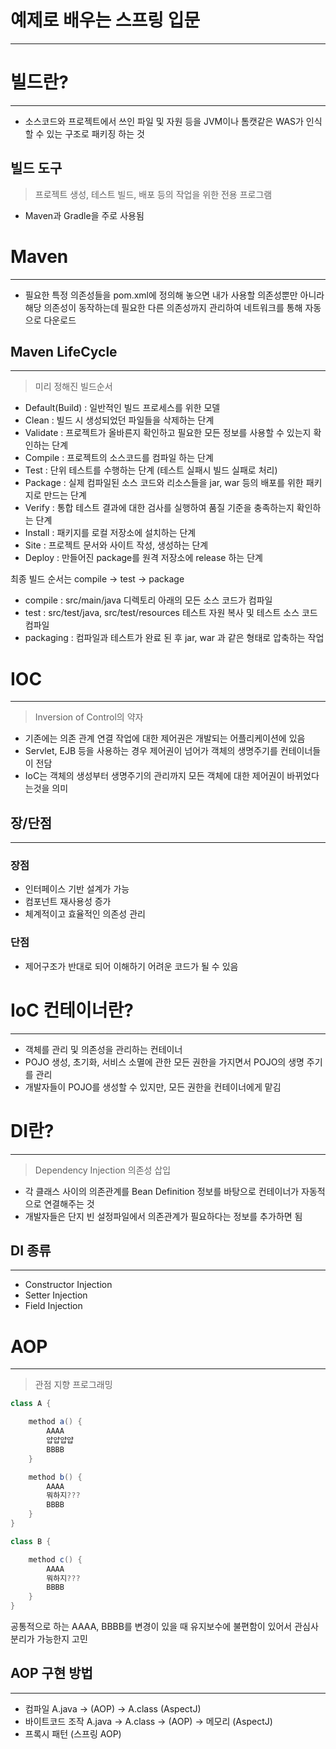 # 예제로 배우는 스프링 입문
---

# 빌드란?
---

- 소스코드와 프로젝트에서 쓰인 파일 및 자원 등을 JVM이나 톰캣같은 WAS가 인식할 수 있는 구조로 패키징 하는 것

## 빌드 도구

> 프로젝트 생성, 테스트 빌드, 배포 등의 작업을 위한 전용 프로그램

- Maven과 Gradle을 주로 사용됨

# Maven
---

- 필요한 특정 의존성들을 pom.xml에 정의해 놓으면 내가 사용할 의존성뿐만 아니라 해당 의존성이 동작하는데 필요한 다른 의존성까지 관리하여 
네트워크를 통해 자동으로 다운로드

## Maven LifeCycle
---

> 미리 정해진 빌드순서

- Default(Build) : 일반적인 빌드 프로세스를 위한 모델
- Clean : 빌드 시 생성되었던 파일들을 삭제하는 단계
- Validate : 프로젝트가 올바른지 확인하고 필요한 모든 정보를 사용할 수 있는지 확인하는 단계
- Compile : 프로젝트의 소스코드를 컴파일 하는 단계
- Test : 단위 테스트를 수행하는 단계 (테스트 실패시 빌드 실패로 처리)
- Package : 실제 컴파일된 소스 코드와 리소스들을 jar, war 등의 배포를 위한 패키지로 만드는 단계
- Verify : 통합 테스트 결과에 대한 검사를 실행하여 품질 기준을 충족하는지 확인하는 단계
- Install : 패키지를 로컬 저장소에 설치하는 단계
- Site : 프로젝트 문서와 사이트 작성, 생성하는 단계
- Deploy : 만들어진 package를 원격 저장소에 release 하는 단계

최종 빌드 순서는 compile -> test -> package

- compile : src/main/java 디렉토리 아래의 모든 소스 코드가 컴파일
- test : src/test/java, src/test/resources 테스트 자원 복사 및 테스트 소스 코드 컴파일
- packaging : 컴파일과 테스트가 완료 된 후 jar, war 과 같은 형태로 압축하는 작업

# IOC
---

> Inversion of Control의 약자

- 기존에는 의존 관계 연결 작업에 대한 제어권은 개발되는 어플리케이션에 있음
- Servlet, EJB 등을 사용하는 경우 제어권이 넘어가 객체의 생명주기를 컨테이너들이 전담
- IoC는 객체의 생성부터 생명주기의 관리까지 모든 객체에 대한 제어권이 바뀌었다는것을 의미

## 장/단점
---

### 장점

- 인터페이스 기반 설계가 가능
- 컴포넌트 재사용성 증가
- 체계적이고 효율적인 의존성 관리

### 단점

- 제어구조가 반대로 되어 이해하기 어려운 코드가 될 수 있음

# IoC 컨테이너란?
---

- 객체를 관리 및 의존성을 관리하는 컨테이너
- POJO 생성, 초기화, 서비스 소멸에 관한 모든 권한을 가지면서 POJO의 생명 주기를 관리
- 개발자들이 POJO를 생성할 수 있지만, 모든 권한을 컨테이너에게 맡김

# DI란?
---

> Dependency Injection 의존성 삽입

- 각 클래스 사이의 의존관계를 Bean Definition 정보를 바탕으로 컨테이너가 자동적으로 연결해주는 것
- 개발자들은 단지 빈 설정파일에서 의존관계가 필요하다는 정보를 추가하면 됨

## DI 종류
---

- Constructor Injection
- Setter Injection
- Field Injection

# AOP
---

> 관점 지향 프로그래밍

```java
class A {

    method a() {
        AAAA
        얍얍얍얍
        BBBB
    }

    method b() {
        AAAA
        뭐하지???
        BBBB
    }
}

class B {

    method c() {
        AAAA
        뭐하지???
        BBBB
    }
}
```

공통적으로 하는 AAAA, BBBB를 변경이 있을 때 유지보수에 불편함이 있어서 관심사 분리가 가능한지 고민

## AOP 구현 방법
---

- 컴파일 A.java -> (AOP) -> A.class (AspectJ)
- 바이트코드 조작 A.java -> A.class -> (AOP) -> 메모리 (AspectJ)
- 프록시 패턴 (스프링 AOP)
